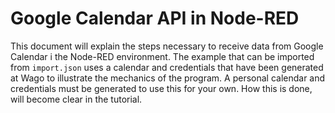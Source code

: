 # Google Calendar API in Node-RED
This document will explain the steps necessary to receive data from Google Calendar i the Node-RED environment. The example that can be
imported from ```import.json``` uses a calendar and credentials that have been generated at Wago to illustrate the mechanics of the
program. A personal calendar and credentials must be generated to use this for your own. How this is done, will become clear in the tutorial.
